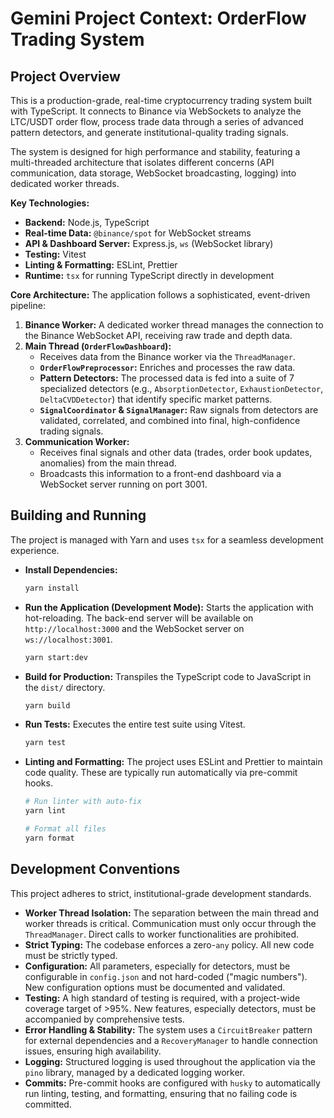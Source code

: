 # Gemini Project Context: OrderFlow Trading System

## Project Overview

This is a production-grade, real-time cryptocurrency trading system built with TypeScript. It connects to Binance via WebSockets to analyze the LTC/USDT order flow, process trade data through a series of advanced pattern detectors, and generate institutional-quality trading signals.

The system is designed for high performance and stability, featuring a multi-threaded architecture that isolates different concerns (API communication, data storage, WebSocket broadcasting, logging) into dedicated worker threads.

**Key Technologies:**
- **Backend:** Node.js, TypeScript
- **Real-time Data:** `@binance/spot` for WebSocket streams
- **API & Dashboard Server:** Express.js, `ws` (WebSocket library)
- **Testing:** Vitest
- **Linting & Formatting:** ESLint, Prettier
- **Runtime:** `tsx` for running TypeScript directly in development

**Core Architecture:**
The application follows a sophisticated, event-driven pipeline:
1.  **Binance Worker:** A dedicated worker thread manages the connection to the Binance WebSocket API, receiving raw trade and depth data.
2.  **Main Thread (`OrderFlowDashboard`):**
    -   Receives data from the Binance worker via the `ThreadManager`.
    -   **`OrderFlowPreprocessor`:** Enriches and processes the raw data.
    -   **Pattern Detectors:** The processed data is fed into a suite of 7 specialized detectors (e.g., `AbsorptionDetector`, `ExhaustionDetector`, `DeltaCVDDetector`) that identify specific market patterns.
    -   **`SignalCoordinator` & `SignalManager`:** Raw signals from detectors are validated, correlated, and combined into final, high-confidence trading signals.
3.  **Communication Worker:**
    -   Receives final signals and other data (trades, order book updates, anomalies) from the main thread.
    -   Broadcasts this information to a front-end dashboard via a WebSocket server running on port 3001.

## Building and Running

The project is managed with Yarn and uses `tsx` for a seamless development experience.

-   **Install Dependencies:**
    ```bash
    yarn install
    ```

-   **Run the Application (Development Mode):**
    Starts the application with hot-reloading. The back-end server will be available on `http://localhost:3000` and the WebSocket server on `ws://localhost:3001`.
    ```bash
    yarn start:dev
    ```

-   **Build for Production:**
    Transpiles the TypeScript code to JavaScript in the `dist/` directory.
    ```bash
    yarn build
    ```

-   **Run Tests:**
    Executes the entire test suite using Vitest.
    ```bash
    yarn test
    ```

-   **Linting and Formatting:**
    The project uses ESLint and Prettier to maintain code quality. These are typically run automatically via pre-commit hooks.
    ```bash
    # Run linter with auto-fix
    yarn lint

    # Format all files
    yarn format
    ```

## Development Conventions

This project adheres to strict, institutional-grade development standards.

-   **Worker Thread Isolation:** The separation between the main thread and worker threads is critical. Communication must only occur through the `ThreadManager`. Direct calls to worker functionalities are prohibited.
-   **Strict Typing:** The codebase enforces a zero-`any` policy. All new code must be strictly typed.
-   **Configuration:** All parameters, especially for detectors, must be configurable in `config.json` and not hard-coded ("magic numbers"). New configuration options must be documented and validated.
-   **Testing:** A high standard of testing is required, with a project-wide coverage target of >95%. New features, especially detectors, must be accompanied by comprehensive tests.
-   **Error Handling & Stability:** The system uses a `CircuitBreaker` pattern for external dependencies and a `RecoveryManager` to handle connection issues, ensuring high availability.
-   **Logging:** Structured logging is used throughout the application via the `pino` library, managed by a dedicated logging worker.
-   **Commits:** Pre-commit hooks are configured with `husky` to automatically run linting, testing, and formatting, ensuring that no failing code is committed.
